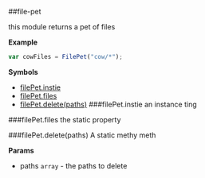 <a name="module_file-pet"></a>
##file-pet

this module returns a pet of files

  
**Example**  
```js
var cowFiles = FilePet("cow/*");
```
**Symbols**  
  * [filePet.instie](#module_file-pet#instie)
  * [filePet.files](#module_file-pet#files)
  * [filePet.delete(paths)](#module_file-pet#delete)
<a name="module_file-pet#instie"></a>
###filePet.instie
an instance ting

  
<a name="module_file-pet#files"></a>
###filePet.files
the static property

  
<a name="module_file-pet#delete"></a>
###filePet.delete(paths)
A static methy meth

**Params**

- paths `array` - the paths to delete

